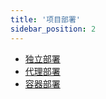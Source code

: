 ```yaml
---
title: '项目部署'
sidebar_position: 2
---
```


- [独立部署](/docs/项目开发/项目部署/独立部署)
- [代理部署](/docs/项目开发/项目部署/代理部署)
- [容器部署](/docs/项目开发/项目部署/容器部署)